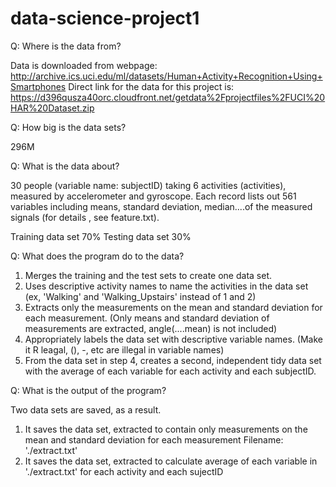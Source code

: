 # data-science-project1

Q: Where is the data from?

Data is downloaded from webpage:
http://archive.ics.uci.edu/ml/datasets/Human+Activity+Recognition+Using+Smartphones
Direct link for the data for this project is:
https://d396qusza40orc.cloudfront.net/getdata%2Fprojectfiles%2FUCI%20HAR%20Dataset.zip 

Q: How big is the data sets?

296M

Q: What is the data about?

30 people (variable name: subjectID) taking 6 activities (activities), measured by accelerometer and gyroscope. Each record lists out 561 variables including means, standard deviation, median....of the measured signals (for details , see feature.txt).

Training data set 70%
Testing data set 30%

Q: What does the program do to the data?

1. Merges the training and the test sets to create one data set.
2. Uses descriptive activity names to name the activities in the data set (ex, 'Walking' and 'Walking_Upstairs' instead of 1 and 2)
3. Extracts only the measurements on the mean and standard deviation for each measurement. (Only means and standard deviation of measurements are extracted, angle(....mean) is not included)
4. Appropriately labels the data set with descriptive variable names. (Make it R leagal, (), -, etc are illegal in variable names)
5. From the data set in step 4, creates a second, independent tidy data set with the average of each variable for each activity and each subjectID.

Q: What is the output of the program?

Two data sets are saved, as a result.
1. It saves the data set, extracted to contain only measurements on the mean and standard deviation for each measurement
Filename: './extract.txt'
2. It saves the data set, extracted to calculate average of each variable in './extract.txt' for each activity and each sujectID

